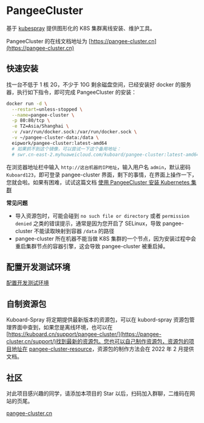 # PangeeCluster

基于 [kubespray](https://github.com/kubernetes-sigs/kubespray) 提供图形化的 K8S 集群离线安装、维护工具。

PangeeCluster 的在线文档地址为 [https://pangee-cluster.cn](https://pangee-cluster.cn)

## 快速安装

找一台不低于 1 核 2G，不少于 10G 剩余磁盘空间，已经安装好 docker 的服务器，执行如下指令，即可完成 PangeeCluster 的安装：

```sh
docker run -d \
  --restart=unless-stopped \
  --name=pangee-cluster \
  -p 80:80/tcp \
  -e TZ=Asia/Shanghai \
  -v /var/run/docker.sock:/var/run/docker.sock \
  -v ~/pangee-cluster-data:/data \
  eipwork/pangee-cluster:latest-amd64
  # 如果抓不到这个镜像，可以尝试一下这个备用地址：
  # swr.cn-east-2.myhuaweicloud.com/kuboard/pangee-cluster:latest-amd64
```

在浏览器地址栏中输入 `http://这台机器的IP地址`，输入用户名 `admin`，默认密码 `Kuboard123`，即可登录 pangee-cluster 界面，剩下的事情，在界面上操作一下，您就会啦。如果有困难，试试这篇文档 <a href="https://pangee-cluster.cn/guide/install-k8s.html" target="_blank">使用 PangeeCluster 安装 Kubernetes 集群</a>

**常见问题**

- 导入资源包时，可能会碰到 `no such file or directory` 或者 `permission denied` 之类的错误提示，通常是因为您开启了 SELinux，导致 pangee-cluster 不能读取映射到容器 `/data` 的路径
- pangee-cluster 所在机器不能当做 K8S 集群的一个节点，因为安装过程中会重启集群节点的容器引擎，这会导致 pangee-cluster 被重启掉。

## 配置开发测试环境

[配置开发测试环境](./docs/setup-dev/dev.md)

## 自制资源包

Kuboard-Spray 将定期提供最新版本的资源包，可以在 kubord-spray 资源包管理界面中查到，如果您是离线环境，也可以在 [https://kuboard.cn/support/pangee-cluster/](https://pangee-cluster.cn/support/)找到最新的资源包。您也可以自己制作资源包，资源包的项目地址在 [pangee-cluster-resource](https://github.com/opencmit/pangee-cluster-resource)，资源包的制作方法会在 2022 年 2 月提供文档。

## 社区

对此项目感兴趣的同学，请添加本项目的 Star 以后，扫码加入群聊，二维码在网站的页尾。

[pangee-cluster.cn](https://pangee-cluster.cn)
